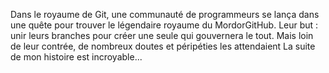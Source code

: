 Dans le royaume de Git, une communauté de programmeurs se lança dans une quête pour trouver le légendaire royaume du MordorGitHub. Leur but : unir leurs branches pour créer une seule qui gouvernera le tout. Mais loin de leur contrée, de nombreux doutes et péripéties les attendaient
La suite de mon histoire est incroyable... 
